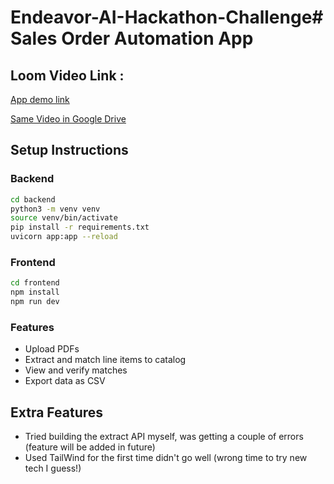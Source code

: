# Endeavor-AI-Hackathon-Challenge# Sales Order Automation App

## Loom Video Link :
[App demo link](https://www.loom.com/share/0b06cea765ee421faae6092dca196cd7?sid=15519f21-148a-44fb-84c6-9c941510d1c4)

[Same Video in Google Drive](https://drive.google.com/file/d/1hZQwoOsqp9MgNA__BnuqUP13lzCQa2Nj/view?usp=sharing)
## Setup Instructions

### Backend
```bash
cd backend
python3 -m venv venv
source venv/bin/activate
pip install -r requirements.txt
uvicorn app:app --reload
```

### Frontend
```bash
cd frontend
npm install
npm run dev
```

### Features
- Upload PDFs
- Extract and match line items to catalog
- View and verify matches
- Export data as CSV

## Extra Features
- Tried building the extract API myself, was getting a couple of errors (feature will be added in future)
- Used TailWind for the first time didn't go well (wrong time to try new tech I guess!)
